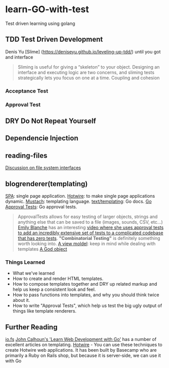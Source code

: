 # learn-GO-with-test
Test driven learning using  golang

## TDD Test Driven Development
Denis Yu
[Slime] (https://deniseyu.github.io/leveling-up-tdd/) until you got and interface
> Sliming is useful for giving a “skeleton” to your object. Designing an interface and executing logic are 
> two concerns, and sliming tests strategically lets you focus on one at a time.
Coupling and cohesion
### Acceptance Test
### Approval Test

## DRY Do Not Repeat Yourself

## Dependencie Injection

## reading-files
[Discussion on file system interfaces](https://github.com/golang/go/issues/41190)

## blogrenderer(templating)
[SPA](https://en.wikipedia.org/wiki/Single-page_application): single page application.
[Hotwire](https://hotwired.dev/): to make single page applications dynamic.
[Mustach](https://mustache.github.io/): templating language.
[text/templating](https://pkg.go.dev/text/template): Go docs.
[Go Approval Tests](https://github.com/approvals/go-approval-tests): Go approval tests.
> ApprovalTests allows for easy testing of larger objects, strings and anything else that can be saved to a
> file (images, sounds, CSV, etc...)
[Emily Blanche](https://twitter.com/emilybache) has an interesting [video where she uses approval tests to add an incredibly extensive set 
of tests to a complicated codebase that has zero tests](https://www.youtube.com/watch?v=zyM2Ep28ED8). **"Combinatorial Testing"** is definitely something 
worth looking into.
[A view moldel](https://stackoverflow.com/questions/11064316/what-is-viewmodel-in-mvc/11074506#11074506): keep in mind while dealing with templates
[A God object](https://en.wikipedia.org/wiki/God_object)
### Things Learned 
- What we've learned
- How to create and render HTML templates.
- How to compose templates together and DRY up related markup and help us keep a consistent look and feel.
- How to pass functions into templates, and why you should think twice about it.
- How to write "Approval Tests", which help us test the big ugly output of things like template renderers.

## Further Reading
[io.fs](https://benjamincongdon.me/blog/2021/01/21/A-Tour-of-Go-116s-iofs-package/)
[John Calhoun's 'Learn Web Development with Go'](https://www.calhoun.io/intro-to-templates-p1-contextual-encoding/) has a number of excellent articles on templating.
[Hotwire](https://hotwired.dev/) - You can use these techniques to create Hotwire web applications. It has 
been built by Basecamp who are primarily a Ruby on Rails shop, but because it is server-side, we can use it 
with Go
